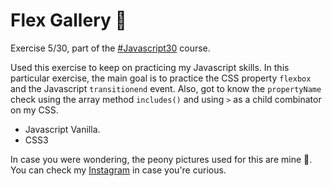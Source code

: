 # Flex Gallery 🎨

Exercise 5/30, part of the [#Javascript30](https://javascript30.com/) course.

Used this exercise to keep on practicing my Javascript skills. In this particular exercise, the main goal is to practice the CSS property `flexbox` and the Javascript `transitionend` event. Also, got to know the `propertyName` check using the array method `includes()` and using `>` as a child combinator on my CSS.

- Javascript Vanilla.
- CSS3

In case you were wondering, the peony pictures used for this are mine 💐. You can check my [Instagram](https://instagram.com/miriamschaefer) in case you're curious.
